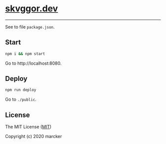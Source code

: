 # [skvggor.dev](https://skvggor.dev)

---

See to file `package.json`.

## Start

```bash
npm i && npm start

```
Go to http://localhost:8080.

## Deploy

```bash
npm run deploy

```
Go to `./public`.

## License

The MIT License ([MIT](https://github.com/marcker/skvggor.dev/blob/master/license.md))

Copyright (c) 2020 marcker
